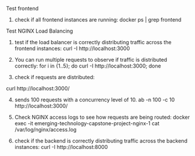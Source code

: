 Test frontend

1. check if all frontend instances are running:
   docker ps | grep frontend

Test NGINX Load Balancing

1. test if the load balancer is correctly distributing traffic across the frontend instances:
   curl -I http://localhost:3000

2. You can run multiple requests to observe if traffic is distributed correctly:
   for i in {1..5}; do curl -I http://localhost:3000; done

3. check if requests are distributed:

curl http://localhost:3000/

4. sends 100 requests with a concurrency level of 10.
   ab -n 100 -c 10 http://localhost:3000/

5. Check NGINX access logs to see how requests are being routed:
   docker exec -it emerging-technology-capstone-project-nginx-1 cat /var/log/nginx/access.log

6. check if the backend is correctly distributing traffic across the backend instances:
   curl -I http://localhost:8000
